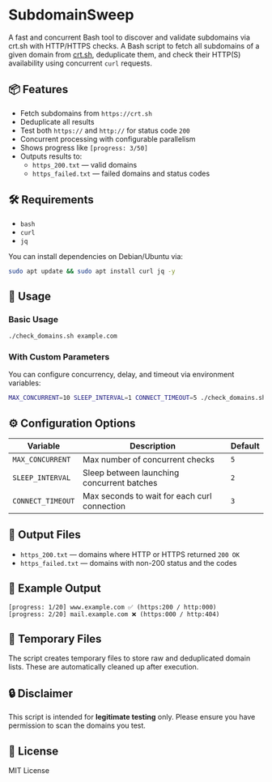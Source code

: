 # SubdomainSweep

A fast and concurrent Bash tool to discover and validate subdomains via crt.sh with HTTP/HTTPS checks.
A Bash script to fetch all subdomains of a given domain from [crt.sh](https://crt.sh), deduplicate them, and check their HTTP(S) availability using concurrent `curl` requests.


## 📦 Features

- Fetch subdomains from `https://crt.sh`
- Deduplicate all results
- Test both `https://` and `http://` for status code `200`
- Concurrent processing with configurable parallelism
- Shows progress like `[progress: 3/50]`
- Outputs results to:
  - `https_200.txt` — valid domains
  - `https_failed.txt` — failed domains and status codes


## 🛠 Requirements

- `bash`
- `curl`
- `jq`

You can install dependencies on Debian/Ubuntu via:

```bash
sudo apt update && sudo apt install curl jq -y
```


## 🚀 Usage

### Basic Usage

```bash
./check_domains.sh example.com
```

### With Custom Parameters

You can configure concurrency, delay, and timeout via environment variables:

```bash
MAX_CONCURRENT=10 SLEEP_INTERVAL=1 CONNECT_TIMEOUT=5 ./check_domains.sh example.com
```


## ⚙️ Configuration Options

| Variable         | Description                                  | Default |
|------------------|----------------------------------------------|---------|
| `MAX_CONCURRENT` | Max number of concurrent checks              | `5`     |
| `SLEEP_INTERVAL` | Sleep between launching concurrent batches   | `2`     |
| `CONNECT_TIMEOUT`| Max seconds to wait for each curl connection | `3`     |


## 📂 Output Files

- `https_200.txt` — domains where HTTP or HTTPS returned `200 OK`
- `https_failed.txt` — domains with non-200 status and the codes

## 📌 Example Output

```
[progress: 1/20] www.example.com ✅ (https:200 / http:000)
[progress: 2/20] mail.example.com ❌ (https:000 / http:404)
```


## 🧹 Temporary Files

The script creates temporary files to store raw and deduplicated domain lists. These are automatically cleaned up after execution.


## 🔒 Disclaimer

This script is intended for **legitimate testing** only. Please ensure you have permission to scan the domains you test.


## 📝 License

MIT License
